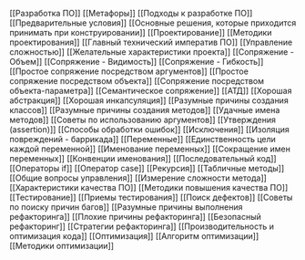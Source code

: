 [[Разработка ПО]]
[[Метафоры]]
[[Подходы к разработке ПО]]
[[Предварительные условия]]
[[Основные решения, которые приходится принимать при конструировании]]
[[Проектирование]]
[[Методики проектирования]]
[[Главный технический императив ПО]]
[[Управление сложностью]]
[[Желательные характеристики проекта]]
[[Сопряжение - Объем]]
[[Сопряжение - Видимость]]
[[Сопряжение - Гибкость]]
[[Простое сопряжение посредством аргументов]]
[[Простое сопряжение посредством объекта]]
[[Сопряжение посредством объекта-параметра]]
[[Семантическое сопряжение]]
[[АТД]]
[[Хорошая абстракция]]
[[Хорошая инкапсуляция]]
[[Разумные причины создания классов]]
[[Разумные причины создания методов]]
[[Удачные имена методов]]
[[Советы по использованию аргументов]]
[[Утверждения (assertion)]]
[[Способы обработки ошибок]]
[[Исключения]]
[[Изоляция повреждений - баррикада]]
[[Переменные]]
[[Единственность цели каждой переменной]]
[[Именование переменных]]
[[Сокращение имен переменных]]
[[Конвенции именования]]
[[Последовательный код]]
[[Операторы if]]
[[Оператор case]]
[[Рекурсия]]
[[Табличные методы]]
[[Общие вопросы управления]]
[[Измерение сложности метода]]
[[Характеристики качества ПО]]
[[Методики повышения качества ПО]]
[[Тестирование]]
[[Приемы тестирования]]
[[Поиск дефектов]]
[[Советы по поиску причин багов]]
[[Разумные причины выполнения рефакторинга]]
[[Плохие причины рефакторинга]]
[[Безопасный рефакторинг]]
[[Стратегии рефакторинга]]
[[Производительность и оптимизация кода]]
[[Оптимизация]]
[[Алгоритм оптимизации]]
[[Методики оптимизации]]